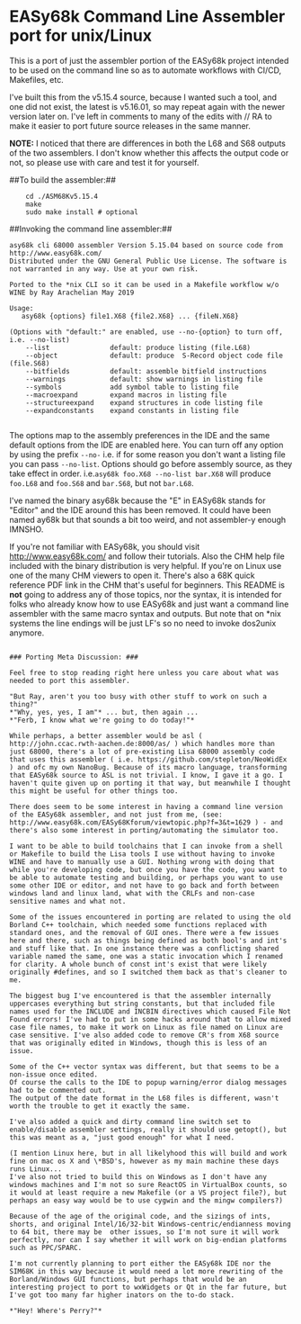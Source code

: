 # EASy68k Command Line Assembler port for unix/Linux #

This is a port of just the assembler portion of the EASy68k project intended to be used on the command line so as to automate workflows with CI/CD, Makefiles, etc.

I've built this from the v5.15.4 source, because I wanted such a tool, and one did not exist, the latest is v5.16.01, so may repeat again with the newer version later on.
I've left in comments to many of the edits with // RA to make it easier to port future source releases in the same manner.

**NOTE:** I noticed that there are differences in both the L68 and S68 outputs of the two assemblers. I don't know whether this affects the output code or not, so please use with care and test it for yourself.

##To build the assembler:##

```
	cd ./ASM68Kv5.15.4
	make
	sudo make install # optional
```

##Invoking the command line assembler:##
```
asy68k cli 68000 assembler Version 5.15.04 based on source code from http://www.easy68k.com/
Distributed under the GNU General Public Use License. The software is not warranted in any way. Use at your own risk.
	
Ported to the *nix CLI so it can be used in a Makefile workflow w/o WINE by Ray Arachelian May 2019
	
Usage:
   asy68k {options} file1.X68 {file2.X68} ... {fileN.X68}
	
(Options with "default:" are enabled, use --no-{option} to turn off, i.e. --no-list)
	--list               default: produce listing (file.L68)
	--object             default: produce  S-Record object code file (file.S68)
	--bitfields          default: assemble bitfield instructions
	--warnings           default: show warnings in listing file
	--symbols            add symbol table to listing file
	--macroexpand        expand macros in listing file
	--structureexpand    expand structures in code listing file
	--expandconstants    expand constants in listing file
	
```
The options map to the assembly preferences in the IDE and the same default options from the IDE are enabled here. You can turn off any option by using the prefix `--no-` i.e. if for some reason you don't want a listing file you can pass `--no-list`.
Options should go before assembly source, as they take effect in order.  i.e.`asy68k foo.X68 --no-list bar.X68` will produce `foo.L68` and `foo.S68` and `bar.S68`, but not `bar.L68`.

I've named the binary asy68k because the "E" in EASy68k stands for "Editor" and the IDE around this has been removed. It could have been named ay68k but that sounds a bit too weird, and not assembler-y enough IMNSHO.

If you're not familiar with EASy68k, you should visit http://www.easy68k.com/ and follow their tutorials. Also the CHM help file included with the binary distribution is very helpful. If you're on Linux use one of the many CHM viewers to open it.
There's also a 68K quick reference PDF link in the CHM that's useful for beginners. This README is **not** going to address any of those topics, nor the syntax, it is intended for folks who already know how to use EASy68k and just want a command line assembler with the same macro syntax and outputs. But note that on *nix systems the line endings will be just LF's so no need to invoke dos2unix anymore.
~~~~

### Porting Meta Discussion: ###

Feel free to stop reading right here unless you care about what was needed to port this assembler.

"But Ray, aren't you too busy with other stuff to work on such a thing?"
*"Why, yes, yes, I am"* ... but, then again ...
*"Ferb, I know what we're going to do today!"*

While perhaps, a better assembler would be asl ( http://john.ccac.rwth-aachen.de:8000/as/ ) which handles more than just 68000, there's a lot of pre-existing Lisa 68000 assembly code that uses this assembler ( i.e. https://github.com/stepleton/NeoWidEx ) and ofc my own NanoBug. Because of its macro language, transforming that EASy68k source to ASL is not trivial. I know, I gave it a go. I haven't quite given up on porting it that way, but meanwhile I thought this might be useful for other things too.

There does seem to be some interest in having a command line version of the EASy68k assembler, and not just from me, (see: http://www.easy68k.com/EASy68Kforum/viewtopic.php?f=3&t=1629 ) - and there's also some interest in porting/automating the simulator too.

I want to be able to build toolchains that I can invoke from a shell or Makefile to build the Lisa tools I use without having to invoke WINE and have to manually use a GUI. Nothing wrong with doing that while you're developing code, but once you have the code, you want to be able to automate testing and building, or perhaps you want to use some other IDE or editor, and not have to go back and forth between windows land and linux land, what with the CRLFs and non-case sensitive names and what not.

Some of the issues encountered in porting are related to using the old Borland C++ toolchain, which needed some functions replaced with standard ones, and the removal of GUI ones. There were a few issues here and there, such as things being defined as both bool's and int's and stuff like that. In one instance there was a conflicting shared variable named the same, one was a static invocation which I renamed for clarity. A whole bunch of const int's exist that were likely originally #defines, and so I switched them back as that's cleaner to me.

The biggest bug I've encountered is that the assembler internally uppercases everything but string constants, but that included file names used for the INCLUDE and INCBIN directives which caused File Not Found errors! I've had to put in some hacks around that to allow mixed case file names, to make it work on Linux as file named on Linux are case sensitive. I've also added code to remove CR's from X68 source that was originally edited in Windows, though this is less of an issue.

Some of the C++ vector syntax was different, but that seems to be a non-issue once edited. 
Of course the calls to the IDE to popup warning/error dialog messages had to be commented out.
The output of the date format in the L68 files is different, wasn't worth the trouble to get it exactly the same.

I've also added a quick and dirty command line switch set to enable/disable assembler settings, really it should use getopt(), but this was meant as a, "just good enough" for what I need.

(I mention Linux here, but in all likelyhood this will build and work fine on mac os X and \*BSD's, however as my main machine these days runs Linux...
I've also not tried to build this on Windows as I don't have any windows machines and I'm not so sure ReactOS in VirtualBox counts, so it would at least require a new Makefile (or a VS project file?), but perhaps an easy way would be to use cygwin and the mingw compilers?)

Because of the age of the original code, and the sizings of ints, shorts, and original Intel/16/32-bit Windows-centric/endianness moving to 64 bit, there may be  other issues, so I'm not sure it will work perfectly, nor can I say whether it will work on big-endian platforms such as PPC/SPARC.

I'm not currently planning to port either the EASy68k IDE nor the SIM68K in this way because it would need a lot more rewriting of the Borland/Windows GUI functions, but perhaps that would be an interesting project to port to wxWidgets or Qt in the far future, but I've got too many far higher inators on the to-do stack.

*"Hey! Where's Perry?"*